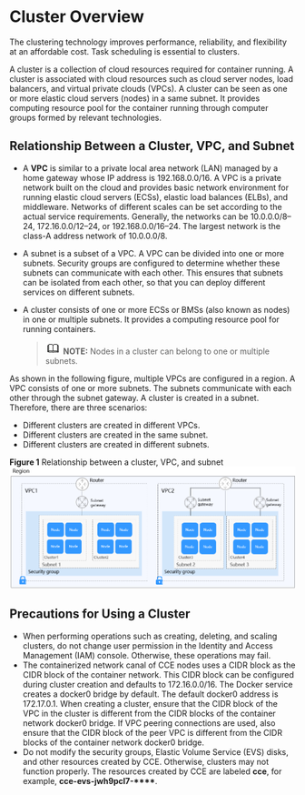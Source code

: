# Cluster Overview<a name="cce_01_0002"></a>

The clustering technology improves performance, reliability, and flexibility at an affordable cost. Task scheduling is essential to clusters.

A  cluster  is a collection of cloud resources required for container running. A cluster is associated with cloud resources such as cloud server nodes, load balancers, and virtual private clouds \(VPCs\). A cluster can be seen as one or more elastic cloud servers \(nodes\) in a same subnet. It provides computing resource pool for the container running through computer groups formed by relevant technologies.

## Relationship Between a Cluster, VPC, and Subnet<a name="section03011621171120"></a>

-   A  **VPC**  is similar to a private local area network \(LAN\) managed by a home gateway whose IP address is 192.168.0.0/16. A VPC is a private network built on the cloud and provides basic network environment for running elastic cloud servers \(ECSs\), elastic load balances \(ELBs\), and middleware. Networks of different scales can be set according to the actual service requirements. Generally, the networks can be 10.0.0.0/8–24, 172.16.0.0/12–24, or 192.168.0.0/16–24. The largest network is the class-A address network of 10.0.0.0/8.
-   A subnet is a subset of a VPC. A VPC can be divided into one or more subnets. Security groups are configured to determine whether these subnets can communicate with each other. This ensures that subnets can be isolated from each other, so that you can deploy different services on different subnets.
-   A cluster consists of one or more ECSs or BMSs \(also known as nodes\) in one or multiple subnets. It provides a computing resource pool for running containers.

    >![](public_sys-resources/icon-note.gif) **NOTE:** 
    >Nodes in a cluster can belong to one or multiple subnets.


As shown in the following figure, multiple VPCs are configured in a region. A VPC consists of one or more subnets. The subnets communicate with each other through the subnet gateway. A cluster is created in a subnet. Therefore, there are three scenarios:

-   Different clusters are created in different VPCs.
-   Different clusters are created in the same subnet.
-   Different clusters are created in different subnets.

**Figure  1**  Relationship between a cluster, VPC, and subnet<a name="fig43963373019"></a>  
![](figures/relationship-between-a-cluster-vpc-and-subnet.png "relationship-between-a-cluster-vpc-and-subnet")

## Precautions for Using a Cluster<a name="section12415304374"></a>

-   When performing operations such as creating, deleting, and scaling clusters, do not change user permission in the Identity and Access Management \(IAM\) console. Otherwise, these operations may fail.
-   The containerized network canal of CCE nodes uses a CIDR block as the CIDR block of the container network. This CIDR block can be configured during cluster creation and defaults to 172.16.0.0/16. The Docker service creates a docker0 bridge by default. The default docker0 address is 172.17.0.1. When creating a cluster, ensure that the CIDR block of the VPC in the cluster is different from the CIDR blocks of the container network docker0 bridge. If VPC peering connections are used, also ensure that the CIDR block of the peer VPC is different from the CIDR blocks of the container network docker0 bridge.
-   Do not modify the security groups, Elastic Volume Service \(EVS\) disks, and other resources created by CCE. Otherwise, clusters may not function properly. The resources created by CCE are labeled  **cce**, for example,  **cce-evs-jwh9pcl7-\*\*\*\***.

